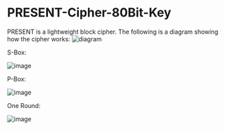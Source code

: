 
# PRESENT-Cipher-80Bit-Key
PRESENT is a lightweight block cipher.
The following is a diagram showing how the cipher works:
![diagram](https://user-images.githubusercontent.com/49645682/124760560-27429a80-df31-11eb-9ca1-e65d7851c2f9.png)

S-Box:

![image](https://user-images.githubusercontent.com/49645682/124760664-42ada580-df31-11eb-84a4-bce64f75e7d8.png)

P-Box:

![image](https://user-images.githubusercontent.com/49645682/124760693-493c1d00-df31-11eb-92c9-97e1f7b7b8b6.png)

One Round:

![image](https://user-images.githubusercontent.com/49645682/124760726-4f31fe00-df31-11eb-915d-d68f934fa98b.png)

